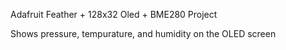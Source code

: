 Adafruit Feather + 128x32 Oled + BME280 Project

Shows pressure, tempurature, and humidity on the OLED screen

